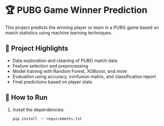 # 🏆 PUBG Game Winner Prediction

This project predicts the winning player or team in a PUBG game based on match statistics using machine learning techniques.

## 📌 Project Highlights

- Data exploration and cleaning of PUBG match data
- Feature selection and preprocessing
- Model training with Random Forest, XGBoost, and more
- Evaluation using accuracy, confusion matrix, and classification report
- Final predictions based on player stats

## 🚀 How to Run

1. Install the dependencies:
   ```bash
   pip install -r requirements.txt

